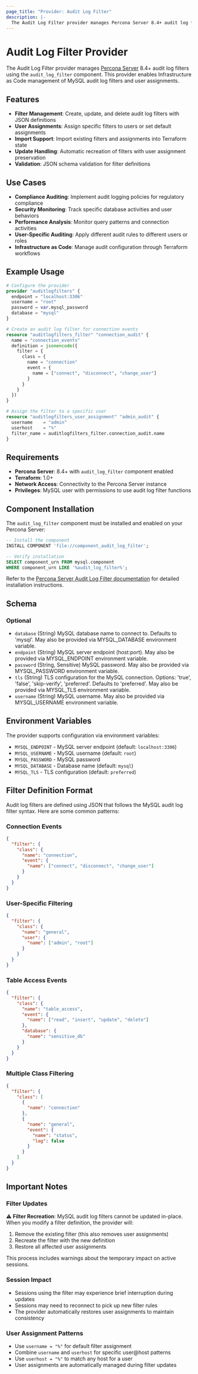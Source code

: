 ```yaml
---
page_title: "Provider: Audit Log Filter"
description: |-
  The Audit Log Filter provider manages Percona Server 8.4+ audit log filters and user assignments.
---
```


# Audit Log Filter Provider

The Audit Log Filter provider manages [Percona Server](https://www.percona.com/software/mysql-database/percona-server) 8.4+ audit log filters using the `audit_log_filter` component. This provider enables Infrastructure as Code management of MySQL audit log filters and user assignments.

## Features

- **Filter Management**: Create, update, and delete audit log filters with JSON definitions
- **User Assignments**: Assign specific filters to users or set default assignments
- **Import Support**: Import existing filters and assignments into Terraform state
- **Update Handling**: Automatic recreation of filters with user assignment preservation
- **Validation**: JSON schema validation for filter definitions

## Use Cases

- **Compliance Auditing**: Implement audit logging policies for regulatory compliance
- **Security Monitoring**: Track specific database activities and user behaviors  
- **Performance Analysis**: Monitor query patterns and connection activities
- **User-Specific Auditing**: Apply different audit rules to different users or roles
- **Infrastructure as Code**: Manage audit configuration through Terraform workflows

## Example Usage

```terraform
# Configure the provider
provider "auditlogfilters" {
  endpoint = "localhost:3306"
  username = "root"
  password = var.mysql_password
  database = "mysql"
}

# Create an audit log filter for connection events
resource "auditlogfilters_filter" "connection_audit" {
  name = "connection_events"
  definition = jsonencode({
    filter = {
      class = {
        name = "connection"
        event = {
          name = ["connect", "disconnect", "change_user"]
        }
      }
    }
  })
}

# Assign the filter to a specific user
resource "auditlogfilters_user_assignment" "admin_audit" {
  username    = "admin"
  userhost    = "%"
  filter_name = auditlogfilters_filter.connection_audit.name
}
```

## Requirements

- **Percona Server**: 8.4+ with `audit_log_filter` component enabled
- **Terraform**: 1.0+ 
- **Network Access**: Connectivity to the Percona Server instance
- **Privileges**: MySQL user with permissions to use audit log filter functions

## Component Installation

The `audit_log_filter` component must be installed and enabled on your Percona Server:

```sql
-- Install the component
INSTALL COMPONENT 'file://component_audit_log_filter';

-- Verify installation
SELECT component_urn FROM mysql.component 
WHERE component_urn LIKE '%audit_log_filter%';
```

Refer to the [Percona Server Audit Log Filter documentation](https://docs.percona.com/percona-server/8.4/audit-log-filter-overview.html) for detailed installation instructions.

<!-- schema generated by tfplugindocs -->
## Schema

### Optional

- `database` (String) MySQL database name to connect to. Defaults to 'mysql'. May also be provided via MYSQL_DATABASE environment variable.
- `endpoint` (String) MySQL server endpoint (host:port). May also be provided via MYSQL_ENDPOINT environment variable.
- `password` (String, Sensitive) MySQL password. May also be provided via MYSQL_PASSWORD environment variable.
- `tls` (String) TLS configuration for the MySQL connection. Options: 'true', 'false', 'skip-verify', 'preferred'. Defaults to 'preferred'. May also be provided via MYSQL_TLS environment variable.
- `username` (String) MySQL username. May also be provided via MYSQL_USERNAME environment variable.

## Environment Variables

The provider supports configuration via environment variables:

- `MYSQL_ENDPOINT` - MySQL server endpoint (default: `localhost:3306`)
- `MYSQL_USERNAME` - MySQL username (default: `root`) 
- `MYSQL_PASSWORD` - MySQL password
- `MYSQL_DATABASE` - Database name (default: `mysql`)
- `MYSQL_TLS` - TLS configuration (default: `preferred`)

## Filter Definition Format

Audit log filters are defined using JSON that follows the MySQL audit log filter syntax. Here are some common patterns:

### Connection Events
```json
{
  "filter": {
    "class": {
      "name": "connection",
      "event": {
        "name": ["connect", "disconnect", "change_user"]
      }
    }
  }
}
```

### User-Specific Filtering
```json
{
  "filter": {
    "class": {
      "name": "general",
      "user": {
        "name": ["admin", "root"]
      }
    }
  }
}
```

### Table Access Events
```json
{
  "filter": {
    "class": {
      "name": "table_access",
      "event": {
        "name": ["read", "insert", "update", "delete"]
      },
      "database": {
        "name": "sensitive_db"
      }
    }
  }
}
```

### Multiple Class Filtering
```json
{
  "filter": {
    "class": [
      {
        "name": "connection"
      },
      {
        "name": "general",
        "event": {
          "name": "status",
          "log": false
        }
      }
    ]
  }
}
```

## Important Notes

### Filter Updates
⚠️ **Filter Recreation**: MySQL audit log filters cannot be updated in-place. When you modify a filter definition, the provider will:
1. Remove the existing filter (this also removes user assignments)
2. Recreate the filter with the new definition
3. Restore all affected user assignments

This process includes warnings about the temporary impact on active sessions.

### Session Impact
- Sessions using the filter may experience brief interruption during updates
- Sessions may need to reconnect to pick up new filter rules
- The provider automatically restores user assignments to maintain consistency

### User Assignment Patterns
- Use `username = "%"` for default filter assignment
- Combine `username` and `userhost` for specific user@host patterns  
- Use `userhost = "%"` to match any host for a user
- User assignments are automatically managed during filter updates
